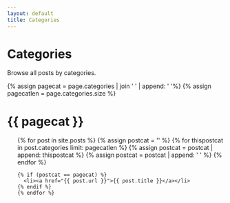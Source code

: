 ```yaml
---
layout: default
title: Categories
---
```


# Categories

Browse all posts by categories.

<!-- {% for category in site.categories %}
  <h3>{{ category[0] | uppercase }}</h3>
  <ul>
    {% for post in category[1] %}
      <li><a href="{{ post.url }}">{{ post.title }}</a></li>
    {% endfor %}
  </ul>
{% endfor %} -->
{% assign pagecat = page.categories | join ' ' | append: ' '%}
{% assign pagecatlen = page.categories.size %}
  <h1>{{ pagecat }}</h1>
  <ul>
    {% for post in site.posts %}
    {% assign postcat = '' %}
    {% for thispostcat in post.categories limit: pagecatlen %}
      {% assign postcat = postcat | append: thispostcat %}
      {% assign postcat = postcat | append: ' ' %}
    {% endfor %}

    {% if (postcat == pagecat) %}
      <li><a href="{{ post.url }}">{{ post.title }}</a></li>
    {% endif %}
    {% endfor %}
  </ul>